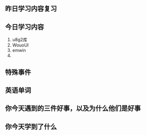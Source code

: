 ## 昨日学习内容复习

## 今日学习内容
1. u8g2库
2. WouoUI
3. emwin
4. 
## 特殊事件
## 英语单词
## 你今天遇到的三件好事，以及为什么他们是好事
## 你今天学到了什么